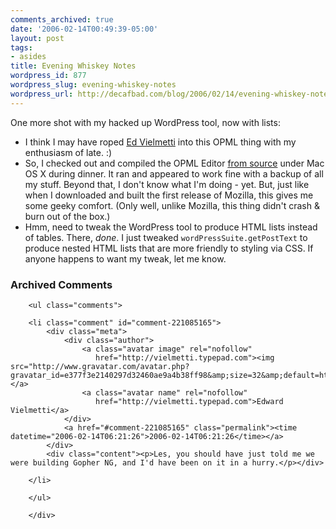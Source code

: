 ```yaml
---
comments_archived: true
date: '2006-02-14T00:49:39-05:00'
layout: post
tags:
- asides
title: Evening Whiskey Notes
wordpress_id: 877
wordpress_slug: evening-whiskey-notes
wordpress_url: http://decafbad.com/blog/2006/02/14/evening-whiskey-notes
---
```

 <p>One more shot with my hacked up WordPress tool, now with lists:</p>
     <ul>
     <li>
     <span>I think I may have roped <a href="http://blogs.opml.org/vacuum/">Ed Vielmetti</a> into this OPML thing with my enthusiasm of late.  :)</span>
     </li>
     <li>
     <span>So, I checked out and compiled the OPML Editor <a href="http://frontierkernel.sourceforge.net/">from source</a> under Mac OS X during dinner.  It ran and appeared to work fine with a backup of all my stuff.  Beyond that, I don't know what I'm doing - yet.  But, just like when I downloaded and built the first release of Mozilla, this gives me some geeky comfort.  (Only well, unlike Mozilla, this thing didn't crash & burn out of the box.)</span>
     </li>
     <li>
     <span>Hmm, need to tweak the WordPress tool to produce HTML lists instead of tables.  There, <i>done</i>.  I just tweaked <code>wordPressSuite.getPostText</code> to produce nested HTML lists that are more friendly to styling via CSS.  If anyone happens to want my tweak, let me know.</span>
     </li>
     </ul>

<div id="comments" class="comments archived-comments">
            <h3>Archived Comments</h3>
            
        <ul class="comments">
            
        <li class="comment" id="comment-221085165">
            <div class="meta">
                <div class="author">
                    <a class="avatar image" rel="nofollow" 
                       href="http://vielmetti.typepad.com"><img src="http://www.gravatar.com/avatar.php?gravatar_id=e377f3e2140297d32460ae9a4b38ff98&amp;size=32&amp;default=http://mediacdn.disqus.com/1320279820/images/noavatar32.png"/></a>
                    <a class="avatar name" rel="nofollow" 
                       href="http://vielmetti.typepad.com">Edward Vielmetti</a>
                </div>
                <a href="#comment-221085165" class="permalink"><time datetime="2006-02-14T06:21:26">2006-02-14T06:21:26</time></a>
            </div>
            <div class="content"><p>Les, you should have just told me we were building Gopher NG, and I'd have been on it in a hurry.</p></div>
            
        </li>
    
        </ul>
    
        </div>
    